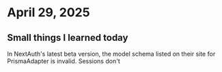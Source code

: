# April 29, 2025

## Small things I learned today

In NextAuth's latest beta version, the model schema listed on their site for PrismaAdapter is invalid. Sessions don't